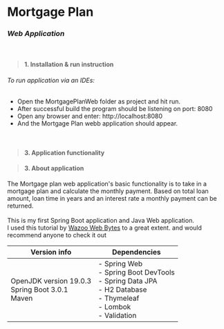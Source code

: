 
# Mortgage Plan

### *Web Application*
<br>


>#### 1. Installation & run instruction

###### To run application via an IDEs:
- Open the MortgagePlanWeb folder as project and hit run.
- After successful build the program should be listening on port: 8080
- Open any browser and enter: http://localhost:8080 
- And the Mortgage Plan webb application should appear.

<br>

>#### 3. Application functionality

>#### 3. About application


The Mortgage plan web application's basic functionality is to  take in a mortgage plan and calculate 
the monthly payment. Based on total loan amount, loan time in years and an interest rate  a monthly  payment can be returned.
<br><br>This is my first Spring Boot application and Java Web application. 
<br>I used this tutorial by [Wazoo Web Bytes](https://www.youtube.com/watch?v=Hvuij8SOW8Q)  to a great extent. and would recommend anyone to check it out

| Version info                                           | Dependencies                                                                                                                     |   
|--------------------------------------------------------|----------------------------------------------------------------------------------------------------------------------------------|
| OpenJDK version 19.0.3<br/>Spring Boot 3.0.1<br/>Maven | - Spring Web<br/> - Spring Boot DevTools<br/> - Spring Data JPA<br/> - H2 Database<br/>- Thymeleaf<br/>- Lombok<br/>- Validation |
